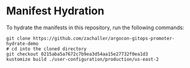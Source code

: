 # Manifest Hydration

To hydrate the manifests in this repository, run the following commands:

```shell
git clone https://github.com/zachaller/argocon-gitops-promoter-hydrate-demo
# cd into the cloned directory
git checkout 0215aba5a7672c7b9ea3d54aa15e27732f0ea1d3
kustomize build ./user-configuration/production/us-east-2
```
